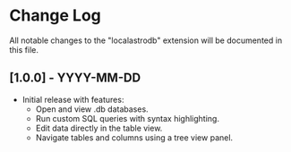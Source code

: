 # Change Log

All notable changes to the "localastrodb" extension will be documented in this file.

## [1.0.0] - YYYY-MM-DD

- Initial release with features:
  - Open and view .db databases.
  - Run custom SQL queries with syntax highlighting.
  - Edit data directly in the table view.
  - Navigate tables and columns using a tree view panel.
